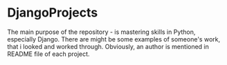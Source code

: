 # DjangoProjects
The main purpose of the repository - is mastering skills in Python, especially Django. There are might be some examples of someone's work, that i looked and worked through. Obviously, an author is mentioned in README file of each project.
